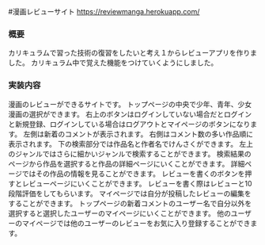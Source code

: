 #漫画レビューサイト
https://reviewmanga.herokuapp.com/


### 概要
カリキュラムで習った技術の復習をしたいと考え１からレビューアプリを作りました。
カリキュラム中で覚えた機能をつけていくようにしました。

### 実装内容
漫画のレビューができるサイトです。
トップページの中央で少年、青年、少女漫画の選択ができます。
右上のボタンはログインしていない場合だとログインと新規登録、ログインしている場合はログアウトとマイページのボタンになります。
左側は新着のコメントが表示されます。
右側はコメント数の多い作品順に表示されます。
下の検索部分では作品名と作者名でけんさくができます。
左上のジャンルではさらに細かいジャンルで検索することができます。
検索結果のページから作品を選択すると作品の詳細ページにいくことができます。
詳細ページではその作品の情報を見ることができます。
レビューを書くのボタンを押すとレビューページにいくことができます。
レビューを書く際はレビューと10段階評価をしてもらいます。
マイページでは自分が投稿したレビューの編集をすることができます。
トップページの新着コメントのユーザー名で自分以外を選択すると選択したユーザーのマイページにいくことができます。
他のユーザーのマイページでは他のユーザーのレビューをお気に入り登録することができます。
